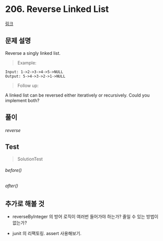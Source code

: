 # 206. Reverse Linked List   
[링크](https://leetcode.com/problems/reverse-linked-list/)

## 문제 설명

Reverse a singly linked list.

> Example:
```
Input: 1->2->3->4->5->NULL
Output: 5->4->3->2->1->NULL
```
> Follow up:

A linked list can be reversed either iteratively or recursively. Could you implement both?

## 풀이
###### reverse

    
## Test    
> SolutionTest

###### before() 
    
###### after()

## 추가로 해볼 것
- reverseByInteger 의 방어 로직이 여러번 들어가야 하는가? 줄일 수 있는 방법이 없는가?
    
- junit 의 리팩토링. assert 사용해보기.


